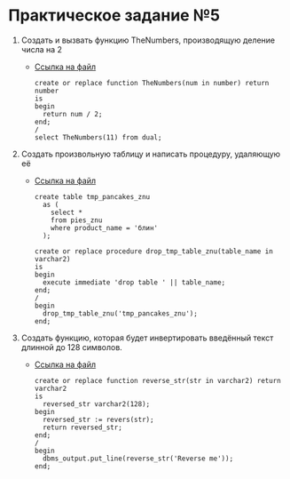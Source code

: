 # Практическое задание №5

1. Создать и вызвать функцию TheNumbers, производящую деление числа на 2

      * [Ссылка на файл](https://github.com/techhadera/dwh-reboot/tree/master/sql-advanced/src/sql_5_1.sql)   
        ```
        create or replace function TheNumbers(num in number) return number
        is
        begin
          return num / 2;
        end;
        /
        select TheNumbers(11) from dual;
        ```

1. Создать произвольную таблицу и написать процедуру, удаляющую её

    * [Ссылка на файл](https://github.com/techhadera/dwh-reboot/tree/master/sql-advanced/src/sql_5_2.sql)   
      ```
      create table tmp_pancakes_znu
        as (
          select * 
          from pies_znu
          where product_name = 'блин'
        );

      create or replace procedure drop_tmp_table_znu(table_name in varchar2)
      is
      begin
        execute immediate 'drop table ' || table_name;
      end;
      /
      begin
        drop_tmp_table_znu('tmp_pancakes_znu');
      end;
      ```

1. Создать функцию, которая будет инвертировать введённый текст длинной до 128 символов.

    * [Ссылка на файл](https://github.com/techhadera/dwh-reboot/tree/master/sql-advanced/src/sql_5_3.sql)   
      ```
      create or replace function reverse_str(str in varchar2) return varchar2
      is
        reversed_str varchar2(128);
      begin
        reversed_str := revers(str);
        return reversed_str;
      end;
      /
      begin
        dbms_output.put_line(reverse_str('Reverse me'));
      end;
      ```